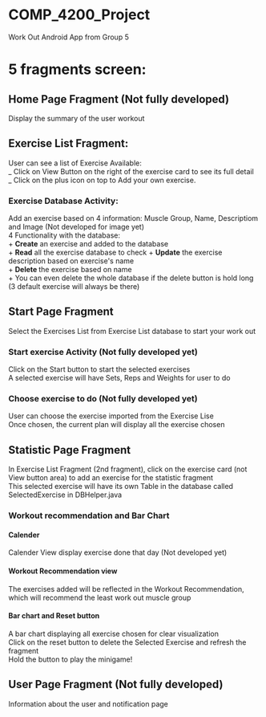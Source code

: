 ﻿# COMP_4200_Project
Work Out Android App from Group 5 

# 5 fragments screen:
## Home Page Fragment (Not fully developed)
Display the summary of the user workout <br>

## Exercise List Fragment: 
User can see a list of Exercise Available: <br>
  _ Click on View Button on the right of the exercise card to see its full detail <br>
  _ Click on the plus icon on top to Add your own exercise.<br>
  
### Exercise Database Activity:
Add an exercise based on 4 information: Muscle Group, Name, Descriptiom and Image (Not developed for image yet) <br>
4 Functionality with the database: <br>
    + <b>Create</b> an exercise and added to the database<br>
    + <b>Read</b> all the exercise database to check
    + <b>Update</b> the exercise description based on exercise's name<br>
    + <b>Delete </b> the exercise based on name <br>
    + You can even delete the whole database if the delete button is hold long (3 default exercise will always be there)

## Start Page Fragment
Select the Exercises List from Exercise List database to start your work out <br>
### Start exercise Activity (Not fully developed yet)
Click on the Start button to start the selected exercises <br>
A selected exercise will have Sets, Reps and Weights for user to do <br>

### Choose exercise to do (Not fully developed yet)
User can choose the exercise imported from the Exercise Lise <br>
Once chosen, the current plan will display all the exercise chosen <br>

## Statistic Page Fragment
In Exercise List Fragment (2nd fragment), click on the exercise card (not View button area) to add an exercise for the statistic fragment <br>
This selected exercise will have its own Table in the database called SelectedExercise in DBHelper.java <br>
### Workout recommendation and Bar Chart
#### Calender 
Calender View display exercise done that day (Not developed yet) <br>
#### Workout Recommendation view
The exercises added will be reflected in the Workout Recommendation, which will recommend the least work out muscle group <br>
#### Bar chart and Reset button
A bar chart displaying all exercise chosen for clear visualization <br>
Click on the reset button to delete the Selected Exercise and refresh the fragment <br>
Hold the button to play the minigame! <br>

## User Page Fragment (Not fully developed)
Information about the user and notification page
